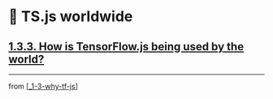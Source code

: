 # 🌱 TS.js worldwide

## [**1.3.3.** How is TensorFlow.js being used by the world?](https://livebook.manning.com/book/deep-learning-with-javascript/chapter-1/168)

---
from [[_1-3-why-tf-js]]

[//begin]: # "Autogenerated link references for markdown compatibility"
[_1-3-why-tf-js]: _1-3-why-tf-js.md "🌱 Why TF.js?"
[//end]: # "Autogenerated link references"